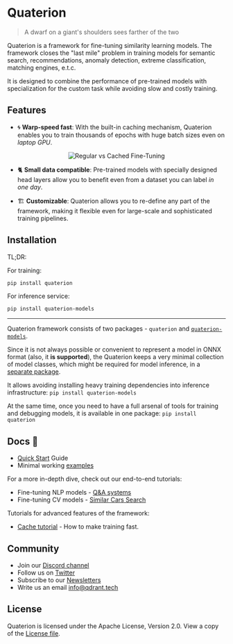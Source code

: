 # Quaterion

>  A dwarf on a giant's shoulders sees farther of the two 

Quaterion is a framework for fine-tuning similarity learning models.
The framework closes the "last mile" problem in training models for semantic search, recommendations, anomaly detection, extreme classification, matching engines, e.t.c.

It is designed to combine the performance of pre-trained models with specialization for the custom task while avoiding slow and costly training.


## Features

* 🌀 **Warp-speed fast**: With the built-in caching mechanism, Quaterion enables you to train thousands of epochs with huge batch sizes even on *laptop GPU*.

<p align="center">
  <img alt="Regular vs Cached Fine-Tuning" src="https://storage.googleapis.com/quaterion/docs/new-cmp-demo.gif">
</p>

* 🐈‍ **Small data compatible**: Pre-trained models with specially designed head layers allow you to benefit even from a dataset you can label *in one day*.


* 🏗️ **Customizable**: Quaterion allows you to re-define any part of the framework, making it flexible even for large-scale and sophisticated training pipelines.

## Installation

TL;DR:

For training:
```bash
pip install quaterion
```

For inference service:
```bash
pip install quaterion-models
```

---

Quaterion framework consists of two packages - `quaterion` and [`quaterion-models`](https://github.com/qdrant/quaterion-models).

Since it is not always possible or convenient to represent a model in ONNX format (also, it **is supported**), the Quaterion keeps a very minimal collection of model classes, which might be required for model inference, in a [separate package](https://github.com/qdrant/quaterion-models).

It allows avoiding installing heavy training dependencies into inference infrastructure: `pip install quaterion-models`

At the same time, once you need to have a full arsenal of tools for training and debugging models, it is available in one package: `pip install quaterion`


## Docs 📓

* [Quick Start](https://quaterion.qdrant.tech/getting_started/quick_start.html) Guide
* Minimal working [examples](./examples)

For a more in-depth dive, check out our end-to-end tutorials:

- Fine-tuning NLP models - [Q&A systems](https://quaterion.qdrant.tech/tutorials/nlp_tutorial.html)
- Fine-tuning CV models - [Similar Cars Search](https://quaterion.qdrant.tech/tutorials/cars-tutorial.html)

Tutorials for advanced features of the framework:

- [Cache tutorial](https://quaterion.qdrant.tech/tutorials/cache_tutorial.html) - How to make training fast.


## Community

* Join our [Discord channel](https://qdrant.to/discord)
* Follow us on [Twitter](https://qdrant.to/twitter)
* Subscribe to our [Newsletters](https://qdrant.to/newsletter)
* Write us an email [info@qdrant.tech](mailto:info@qdrant.tech)

## License

Quaterion is licensed under the Apache License, Version 2.0. View a copy of the [License file](https://github.com/qdrant/quaterion/blob/master/LICENSE).
